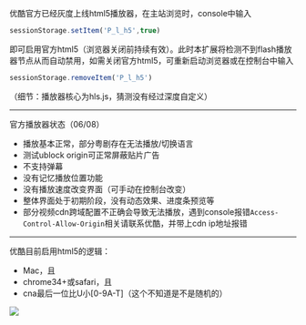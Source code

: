 优酷官方已经灰度上线html5播放器，在主站浏览时，console中输入
```Javascript
sessionStorage.setItem('P_l_h5',true)
```
即可启用官方html5（浏览器关闭前持续有效）。此时本扩展将检测不到flash播放器节点从而自动禁用，如需关闭官方html5，可重新启动浏览器或在控制台中输入
```Javascript
sessionStorage.removeItem('P_l_h5')
```

（细节：播放器核心为hls.js，猜测没有经过深度自定义）

---
官方播放器状态（06/08）
- 播放基本正常，部分粤剧存在无法播放/切换语言
- 测试ublock origin可正常屏蔽贴片广告
- 不支持弹幕
- 没有记忆播放位置功能
- 没有播放速度改变界面（可手动在控制台改变）
- 整体界面处于初期阶段，没有动态效果、进度条预览等
- 部分视频cdn跨域配置不正确会导致无法播放，遇到console报错`Access-Control-Allow-Origin`相关请联系优酷，并带上cdn ip地址报错

---
优酷目前启用html5的逻辑：
- Mac，且
- chrome34+或safari，且
- cna最后一位比U小[0-9A-T]（这个不知道是不是随机的）

![](http://wx4.sinaimg.cn/large/763783e4gy1fgdpjds2xcj20bx09amx6.jpg)

